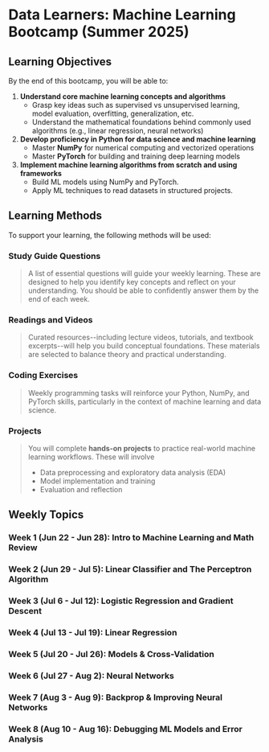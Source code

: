 # Data Learners: Machine Learning Bootcamp (Summer 2025)


## Learning Objectives
By the end of this bootcamp, you will be able to:
1. **Understand core machine learning concepts and algorithms**
	- Grasp key ideas such as supervised vs unsupervised learning, model evaluation, overfitting, generalization, etc. 
	- Understand the mathematical foundations behind commonly used algorithms (e.g., linear regression, neural networks)
2. **Develop proficiency in Python for data science and machine learning**
	- Master **NumPy** for numerical computing and vectorized operations
	- Master **PyTorch** for building and training deep learning models
3. **Implement machine learning algorithms from scratch and using frameworks**
	- Build ML models using NumPy and PyTorch.
	- Apply ML techniques to read datasets in structured projects. 

## Learning Methods
To support your learning, the following methods will be used:

### Study Guide Questions 
> A list of essential questions will guide your weekly learning. These are designed to help you identify key concepts and reflect on your understanding. You should be able to confidently answer them by the end of each week.
> 
### Readings and Videos
>Curated resources--including lecture videos, tutorials, and textbook excerpts--will help you build conceptual foundations. These materials are selected to balance theory and practical understanding.

### Coding Exercises
>Weekly programming tasks will reinforce your Python, NumPy, and PyTorch skills, particularly in the context of machine learning and data science.

### Projects 
>You will complete **hands-on projects** to practice real-world machine learning workflows. These will involve
>- Data preprocessing and exploratory data analysis (EDA)
>- Model implementation and training
>- Evaluation and reflection


## Weekly Topics 

### Week 1 (Jun 22 - Jun 28): Intro to Machine Learning and Math Review


### Week 2 (Jun 29 - Jul 5): Linear Classifier and The Perceptron Algorithm


### Week 3 (Jul 6 - Jul 12): Logistic Regression and Gradient Descent


### Week 4 (Jul 13 - Jul 19): Linear Regression 


### Week 5 (Jul 20 - Jul 26): Models & Cross-Validation 


### Week 6 (Jul 27 - Aug 2): Neural Networks 


### Week 7 (Aug 3 - Aug 9): Backprop & Improving Neural Networks 


### Week 8 (Aug 10 - Aug 16): Debugging ML Models and Error Analysis 
